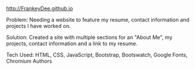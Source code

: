 

http://FrankeyDee.github.io

Problem: Needing a website to feature my resume, contact information and projects I have worked on. 

Solution: Created a site with multiple sections for an "About Me", my projects, contact information and a link to my resume.

Tech Used: HTML, CSS, JavaScript, Bootstrap, Bootswatch, Google Fonts, Chromium Authors
